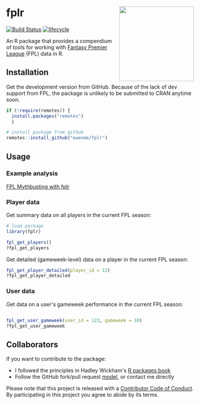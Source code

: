 
fplr <img src="fplHex.png" align="right" height="200" />
========================================================

[![Build Status](https://travis-ci.org/ewenme/fplr.png)](https://travis-ci.org/ewenme/fplr) [![lifecycle](https://img.shields.io/badge/lifecycle-maturing-blue.svg)](https://www.tidyverse.org/lifecycle/#maturing)

An R package that provides a compendium of tools for working with [Fantasy Premier League](https://fantasy.premierleague.com) (FPL) data in R.

Installation
------------

Get the development version from GitHub. Because of the lack of dev support from FPL, the package is unlikely to be submitted to CRAN anytime soon.

``` r
if (!require(remotes)) {
  install.packages("remotes") 
  }

# install package from github
remotes::install_github("ewenme/fplr")
```

Usage
-----

### Example analysis

[FPL Mythbusting with fplr](https://ewen.io/2017/06/25/fpl-mythbusting-with-fplr/)

### Player data

Get summary data on all players in the current FPL season:

``` r
# load package
library(fplr)

fpl_get_players()
?fpl_get_players
```

Get detailed (gameweek-level) data on a player in the current FPL season:

``` r
fpl_get_player_detailed(player_id = 12)
?fpl_get_player_detailed
```

### User data

Get data on a user's gameweek performance in the current FPL season:

``` r

fpl_get_user_gameweek(user_id = 123, gameweek = 10)
?fpl_get_user_gameweek
```

Collaborators
-------------

If you want to contribute to the package:

-   I followed the principles in Hadley Wickham's [R packages book](http://r-pkgs.had.co.nz/)
-   Follow the GitHub fork/pull request [model](https://guides.github.com/introduction/flow/), or contact me directly

Please note that this project is released with a [Contributor Code of Conduct](CODE_OF_CONDUCT.md). By participating in this project you agree to abide by its terms.
